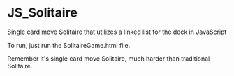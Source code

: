 # JS_Solitaire
Single card move Solitaire that utilizes a linked list for the deck in JavaScript

To run, just run the SolitaireGame.html file.

Remember it's single card move Solitaire, much harder than traditional Solitaire.
